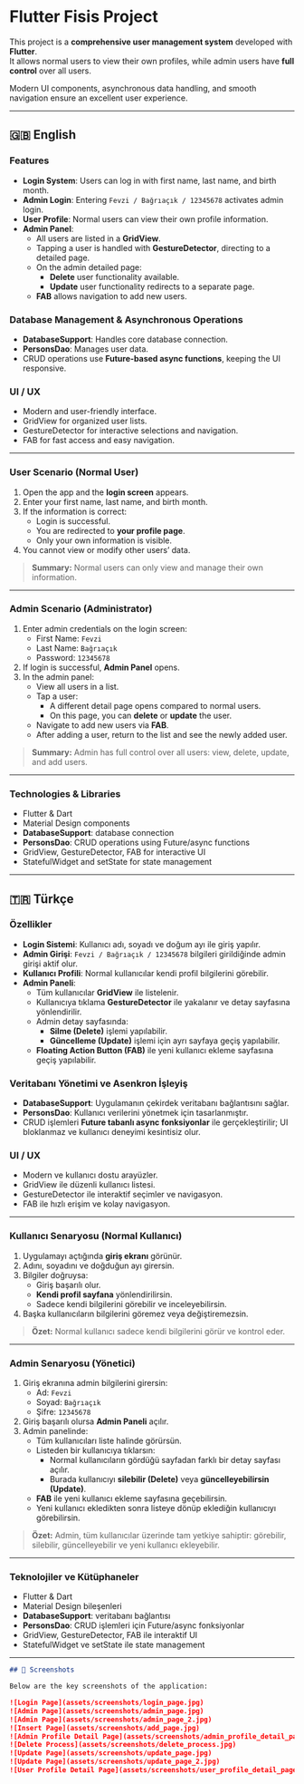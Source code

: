 # Flutter Fisis Project

This project is a **comprehensive user management system** developed with **Flutter**.  
It allows normal users to view their own profiles, while admin users have **full control** over all users.  

Modern UI components, asynchronous data handling, and smooth navigation ensure an excellent user experience.

---

## 🇬🇧 English

### Features

- **Login System**: Users can log in with first name, last name, and birth month.  
- **Admin Login**: Entering `Fevzi / Bağrıaçık / 12345678` activates admin login.  
- **User Profile**: Normal users can view their own profile information.  
- **Admin Panel**:
  - All users are listed in a **GridView**.  
  - Tapping a user is handled with **GestureDetector**, directing to a detailed page.  
  - On the admin detailed page:
    - **Delete** user functionality available.  
    - **Update** user functionality redirects to a separate page.  
  - **FAB** allows navigation to add new users.  

### Database Management & Asynchronous Operations

- **DatabaseSupport**: Handles core database connection.  
- **PersonsDao**: Manages user data.  
- CRUD operations use **Future-based async functions**, keeping the UI responsive.

### UI / UX

- Modern and user-friendly interface.  
- GridView for organized user lists.  
- GestureDetector for interactive selections and navigation.  
- FAB for fast access and easy navigation.  

---

### User Scenario (Normal User)

1. Open the app and the **login screen** appears.  
2. Enter your first name, last name, and birth month.  
3. If the information is correct:
   - Login is successful.  
   - You are redirected to **your profile page**.  
   - Only your own information is visible.  
4. You cannot view or modify other users’ data.

> **Summary:** Normal users can only view and manage their own information.

---

### Admin Scenario (Administrator)

1. Enter admin credentials on the login screen:  
   - First Name: `Fevzi`  
   - Last Name: `Bağrıaçık`  
   - Password: `12345678`  
2. If login is successful, **Admin Panel** opens.  
3. In the admin panel:
   - View all users in a list.  
   - Tap a user:
     - A different detail page opens compared to normal users.  
     - On this page, you can **delete** or **update** the user.  
   - Navigate to add new users via **FAB**.  
   - After adding a user, return to the list and see the newly added user.

> **Summary:** Admin has full control over all users: view, delete, update, and add users.

---

### Technologies & Libraries

- Flutter & Dart  
- Material Design components  
- **DatabaseSupport**: database connection  
- **PersonsDao**: CRUD operations using Future/async functions  
- GridView, GestureDetector, FAB for interactive UI  
- StatefulWidget and setState for state management  

---

## 🇹🇷 Türkçe

### Özellikler

- **Login Sistemi**: Kullanıcı adı, soyadı ve doğum ayı ile giriş yapılır.  
- **Admin Girişi**: `Fevzi / Bağrıaçık / 12345678` bilgileri girildiğinde admin girişi aktif olur.  
- **Kullanıcı Profili**: Normal kullanıcılar kendi profil bilgilerini görebilir.  
- **Admin Paneli**:
  - Tüm kullanıcılar **GridView** ile listelenir.  
  - Kullanıcıya tıklama **GestureDetector** ile yakalanır ve detay sayfasına yönlendirilir.  
  - Admin detay sayfasında:
    - **Silme (Delete)** işlemi yapılabilir.  
    - **Güncelleme (Update)** işlemi için ayrı sayfaya geçiş yapılabilir.  
  - **Floating Action Button (FAB)** ile yeni kullanıcı ekleme sayfasına geçiş yapılabilir.  

### Veritabanı Yönetimi ve Asenkron İşleyiş

- **DatabaseSupport**: Uygulamanın çekirdek veritabanı bağlantısını sağlar.  
- **PersonsDao**: Kullanıcı verilerini yönetmek için tasarlanmıştır.  
- CRUD işlemleri **Future tabanlı async fonksiyonlar** ile gerçekleştirilir; UI bloklanmaz ve kullanıcı deneyimi kesintisiz olur.

### UI / UX

- Modern ve kullanıcı dostu arayüzler.  
- GridView ile düzenli kullanıcı listesi.  
- GestureDetector ile interaktif seçimler ve navigasyon.  
- FAB ile hızlı erişim ve kolay navigasyon.  

---

### Kullanıcı Senaryosu (Normal Kullanıcı)

1. Uygulamayı açtığında **giriş ekranı** görünür.  
2. Adını, soyadını ve doğduğun ayı girersin.  
3. Bilgiler doğruysa:
   - Giriş başarılı olur.  
   - **Kendi profil sayfana** yönlendirilirsin.  
   - Sadece kendi bilgilerini görebilir ve inceleyebilirsin.  
4. Başka kullanıcıların bilgilerini göremez veya değiştiremezsin.

> **Özet:** Normal kullanıcı sadece kendi bilgilerini görür ve kontrol eder.

---

### Admin Senaryosu (Yönetici)

1. Giriş ekranına admin bilgilerini girersin:  
   - Ad: `Fevzi`  
   - Soyad: `Bağrıaçık`  
   - Şifre: `12345678`  
2. Giriş başarılı olursa **Admin Paneli** açılır.  
3. Admin panelinde:
   - Tüm kullanıcıları liste halinde görürsün.  
   - Listeden bir kullanıcıya tıklarsın:
     - Normal kullanıcıların gördüğü sayfadan farklı bir detay sayfası açılır.  
     - Burada kullanıcıyı **silebilir (Delete)** veya **güncelleyebilirsin (Update)**.  
   - **FAB** ile yeni kullanıcı ekleme sayfasına geçebilirsin.  
   - Yeni kullanıcı ekledikten sonra listeye dönüp eklediğin kullanıcıyı görebilirsin.

> **Özet:** Admin, tüm kullanıcılar üzerinde tam yetkiye sahiptir: görebilir, silebilir, güncelleyebilir ve yeni kullanıcı ekleyebilir.

---

### Teknolojiler ve Kütüphaneler

- Flutter & Dart  
- Material Design bileşenleri  
- **DatabaseSupport**: veritabanı bağlantısı  
- **PersonsDao**: CRUD işlemleri için Future/async fonksiyonlar  
- GridView, GestureDetector, FAB ile interaktif UI  
- StatefulWidget ve setState ile state management  

---

```markdown
## 📸 Screenshots

Below are the key screenshots of the application:

![Login Page](assets/screenshots/login_page.jpg)
![Admin Page](assets/screenshots/admin_page.jpg)
![Admin Page](assets/screenshots/admin_page_2.jpg)
![Insert Page](assets/screenshots/add_page.jpg)
![Admin Profile Detail Page](assets/screenshots/admin_profile_detail_page.jpg)
![Delete Process](assets/screenshots/delete_process.jpg)
![Update Page](assets/screenshots/update_page.jpg)
![Update Page](assets/screenshots/update_page_2.jpg)
![User Profile Detail Page](assets/screenshots/user_profile_detail_page.jpg)
